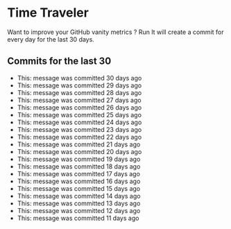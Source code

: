# Time Traveler

Want to improve your GitHub vanity metrics ?
Run 
It will create a commit for every day for the last 30 days.

## Commits for the last 30

- This: message was committed 30 days ago
- This: message was committed 29 days ago
- This: message was committed 28 days ago
- This: message was committed 27 days ago
- This: message was committed 26 days ago
- This: message was committed 25 days ago
- This: message was committed 24 days ago
- This: message was committed 23 days ago
- This: message was committed 22 days ago
- This: message was committed 21 days ago
- This: message was committed 20 days ago
- This: message was committed 19 days ago
- This: message was committed 18 days ago
- This: message was committed 17 days ago
- This: message was committed 16 days ago
- This: message was committed 15 days ago
- This: message was committed 14 days ago
- This: message was committed 13 days ago
- This: message was committed 12 days ago
- This: message was committed 11 days ago
